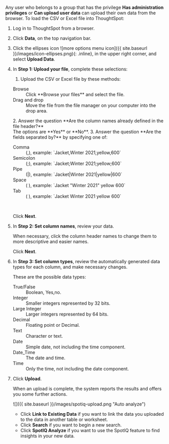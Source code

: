 Any user who belongs to a group that has the privilege **Has administration privileges** or **Can upload user data** can upload their own data from the browser. To load the CSV or Excel file into ThoughtSpot:

1. Log in to ThoughtSpot from a browser.

2. Click **Data**, on the top navigation bar.

3. Click the ellipses icon
![more options menu icon]({{ site.baseurl }}/images/icon-ellipses.png){: .inline},
in the upper right corner, and select **Upload Data**.

4. In **Step 1: Upload your file**, complete these selections:
    1. Upload the CSV or Excel file by these methods:<br/>
    <dl>
    <dlentry>
    <dt>Browse</dt>
    <dd>Click **Browse your files** and select the file.</dd>
    </dlentry>
    <dlentry>
    <dt>Drag and drop</dt>
    <dd>Move the file from the file manager on your computer into the drop area.</dd>
    </dlentry>
    </dl>
    2. Answer the question **Are the column names already defined in the file header?**<br/>
    The options are **Yes** or **No**.
    3. Answer the question **Are the fields separated by?** by specifying one of:<br/>
    <dl>
    <dt>Comma</dt>
    <dd>(,), example: `Jacket,Winter 2021,yellow,600`</dd>
    <dt>Semicolon</dt>
    <dd>(;), example: `Jacket;Winter 2021;yellow;600`</dd>
    <dt>Pipe</dt>
    <dd>(|), example: `Jacket|Winter 2021|yellow|600`</dd>
    <dt>Space</dt>
    <dd>( ), example: `Jacket "Winter 2021" yellow 600`</dd>
    <dt>Tab</dt>
    <dd>( ), example: `Jacket Winter 2021 yellow 600`</dd>
    </dl><br/>

      Click **Next**.

5. In **Step 2: Set column names**, review your data.

    When necessary, click the column header names to change them to more descriptive and easier names.

    Click **Next**.

6. In **Step 3: Set column types**, review the automatically generated data types for each column, and make necessary changes.

   These are the possible data types: <br/>
   <dl>
   <dlentry>
   <dt>True/False</dt>
   <dd>Boolean, Yes,no.</dd>
   </dlentry>
   <dlentry>
   <dt>Integer</dt>
   <dd>Smaller integers represented by 32 bits.</dd>
   </dlentry>
   <dlentry>
   <dt>Large Integer</dt>
   <dd>Larger integers represented by 64 bits.</dd>
   </dlentry>
   <dlentry>
   <dt>Decimal</dt>
   <dd>Floating point or Decimal.</dd>
   </dlentry>
   <dlentry>
   <dt>Text</dt>
   <dd>Character or text.</dd>
   </dlentry>
   <dlentry>
   <dt>Date</dt>
   <dd>Simple date, not including the time component.</dd>
   </dlentry>
   <dlentry>
   <dt>Date_Time</dt>
   <dd>The date and time.</dd>
   </dlentry>
   <dlentry>
   <dt>Time</dt>
   <dd>Only the time, not including the date component.</dd>
   </dlentry>
   </dl>

9. Click **Upload**.

    When an upload is complete, the system reports the results and offers you some further actions.

     ![]({{ site.baseurl }}/images/spotiq-upload.png "Auto analyze")

    * Click **Link to Existing Data** if you want to link the data you uploaded to the data in another table or worksheet.
    * Click **Search** if you want to begin a new search.
    * Click **SpotIQ Analyze** if you want to use the SpotIQ feature to find insights in your new data.
